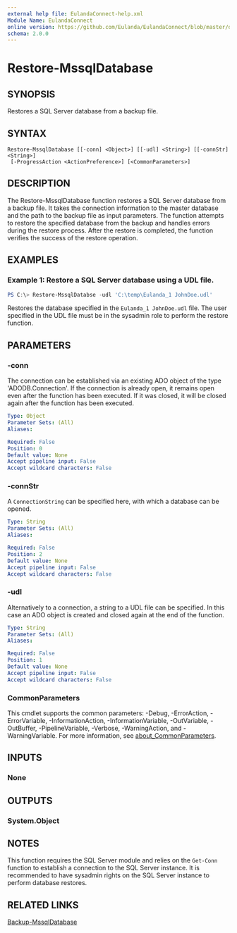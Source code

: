 ```yaml
---
external help file: EulandaConnect-help.xml
Module Name: EulandaConnect
online version: https://github.com/Eulanda/EulandaConnect/blob/master/docs/Restore-MssqlDatabase.md
schema: 2.0.0
---
```


# Restore-MssqlDatabase

## SYNOPSIS
Restores a SQL Server database from a backup file.

## SYNTAX

```
Restore-MssqlDatabase [[-conn] <Object>] [[-udl] <String>] [[-connStr] <String>]
 [-ProgressAction <ActionPreference>] [<CommonParameters>]
```

## DESCRIPTION
The Restore-MssqlDatabase function restores a SQL Server database from a backup file. It takes the connection information to the master database and the path to the backup file as input parameters. The function attempts to restore the specified database from the backup and handles errors during the restore process. After the restore is completed, the function verifies the success of the restore operation.

## EXAMPLES

### Example 1: Restore a SQL Server database using a UDL file.
```powershell
PS C:\> Restore-MssqlDatabse -udl 'C:\temp\Eulanda_1 JohnDoe.udl'
```

Restores the database specified in the `Eulanda_1 JohnDoe.udl` file. The user specified in the UDL file must be in the sysadmin role to perform the restore function.

## PARAMETERS

### -conn
The connection can be established via an existing ADO object of the type 'ADODB.Connection'. If the connection is already open, it remains open even after the function has been executed. If it was closed, it will be closed again after the function has been executed.

```yaml
Type: Object
Parameter Sets: (All)
Aliases:

Required: False
Position: 0
Default value: None
Accept pipeline input: False
Accept wildcard characters: False
```

### -connStr
A `ConnectionString` can be specified here, with which a database can be opened.

```yaml
Type: String
Parameter Sets: (All)
Aliases:

Required: False
Position: 2
Default value: None
Accept pipeline input: False
Accept wildcard characters: False
```

### -udl
Alternatively to a connection, a string to a UDL file can be specified. In this case an ADO object is created and closed again at the end of the function.

```yaml
Type: String
Parameter Sets: (All)
Aliases:

Required: False
Position: 1
Default value: None
Accept pipeline input: False
Accept wildcard characters: False
```


### CommonParameters
This cmdlet supports the common parameters: -Debug, -ErrorAction, -ErrorVariable, -InformationAction, -InformationVariable, -OutVariable, -OutBuffer, -PipelineVariable, -Verbose, -WarningAction, and -WarningVariable. For more information, see [about_CommonParameters](http://go.microsoft.com/fwlink/?LinkID=113216).

## INPUTS

### None

## OUTPUTS

### System.Object
## NOTES

This function requires the SQL Server module and relies on the `Get-Conn` function to establish a connection to the SQL Server instance. It is recommended to have sysadmin rights on the SQL Server instance to perform database restores. 

## RELATED LINKS

[Backup-MssqlDatabase](./functions/Backup-MssqlDatabase.md)



